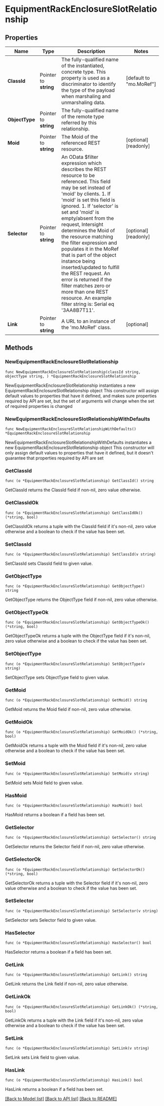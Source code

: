 # EquipmentRackEnclosureSlotRelationship

## Properties

Name | Type | Description | Notes
------------ | ------------- | ------------- | -------------
**ClassId** | Pointer to **string** | The fully-qualified name of the instantiated, concrete type. This property is used as a discriminator to identify the type of the payload when marshaling and unmarshaling data. | [default to "mo.MoRef"]
**ObjectType** | Pointer to **string** | The fully-qualified name of the remote type referred by this relationship. | 
**Moid** | Pointer to **string** | The Moid of the referenced REST resource. | [optional] [readonly] 
**Selector** | Pointer to **string** | An OData $filter expression which describes the REST resource to be referenced. This field may be set instead of &#39;moid&#39; by clients. 1. If &#39;moid&#39; is set this field is ignored. 1. If &#39;selector&#39; is set and &#39;moid&#39; is empty/absent from the request, Intersight determines the Moid of the resource matching the filter expression and populates it in the MoRef that is part of the object instance being inserted/updated to fulfill the REST request. An error is returned if the filter matches zero or more than one REST resource. An example filter string is: Serial eq &#39;3AA8B7T11&#39;. | [optional] [readonly] 
**Link** | Pointer to **string** | A URL to an instance of the &#39;mo.MoRef&#39; class. | [optional] 

## Methods

### NewEquipmentRackEnclosureSlotRelationship

`func NewEquipmentRackEnclosureSlotRelationship(classId string, objectType string, ) *EquipmentRackEnclosureSlotRelationship`

NewEquipmentRackEnclosureSlotRelationship instantiates a new EquipmentRackEnclosureSlotRelationship object
This constructor will assign default values to properties that have it defined,
and makes sure properties required by API are set, but the set of arguments
will change when the set of required properties is changed

### NewEquipmentRackEnclosureSlotRelationshipWithDefaults

`func NewEquipmentRackEnclosureSlotRelationshipWithDefaults() *EquipmentRackEnclosureSlotRelationship`

NewEquipmentRackEnclosureSlotRelationshipWithDefaults instantiates a new EquipmentRackEnclosureSlotRelationship object
This constructor will only assign default values to properties that have it defined,
but it doesn't guarantee that properties required by API are set

### GetClassId

`func (o *EquipmentRackEnclosureSlotRelationship) GetClassId() string`

GetClassId returns the ClassId field if non-nil, zero value otherwise.

### GetClassIdOk

`func (o *EquipmentRackEnclosureSlotRelationship) GetClassIdOk() (*string, bool)`

GetClassIdOk returns a tuple with the ClassId field if it's non-nil, zero value otherwise
and a boolean to check if the value has been set.

### SetClassId

`func (o *EquipmentRackEnclosureSlotRelationship) SetClassId(v string)`

SetClassId sets ClassId field to given value.


### GetObjectType

`func (o *EquipmentRackEnclosureSlotRelationship) GetObjectType() string`

GetObjectType returns the ObjectType field if non-nil, zero value otherwise.

### GetObjectTypeOk

`func (o *EquipmentRackEnclosureSlotRelationship) GetObjectTypeOk() (*string, bool)`

GetObjectTypeOk returns a tuple with the ObjectType field if it's non-nil, zero value otherwise
and a boolean to check if the value has been set.

### SetObjectType

`func (o *EquipmentRackEnclosureSlotRelationship) SetObjectType(v string)`

SetObjectType sets ObjectType field to given value.


### GetMoid

`func (o *EquipmentRackEnclosureSlotRelationship) GetMoid() string`

GetMoid returns the Moid field if non-nil, zero value otherwise.

### GetMoidOk

`func (o *EquipmentRackEnclosureSlotRelationship) GetMoidOk() (*string, bool)`

GetMoidOk returns a tuple with the Moid field if it's non-nil, zero value otherwise
and a boolean to check if the value has been set.

### SetMoid

`func (o *EquipmentRackEnclosureSlotRelationship) SetMoid(v string)`

SetMoid sets Moid field to given value.

### HasMoid

`func (o *EquipmentRackEnclosureSlotRelationship) HasMoid() bool`

HasMoid returns a boolean if a field has been set.

### GetSelector

`func (o *EquipmentRackEnclosureSlotRelationship) GetSelector() string`

GetSelector returns the Selector field if non-nil, zero value otherwise.

### GetSelectorOk

`func (o *EquipmentRackEnclosureSlotRelationship) GetSelectorOk() (*string, bool)`

GetSelectorOk returns a tuple with the Selector field if it's non-nil, zero value otherwise
and a boolean to check if the value has been set.

### SetSelector

`func (o *EquipmentRackEnclosureSlotRelationship) SetSelector(v string)`

SetSelector sets Selector field to given value.

### HasSelector

`func (o *EquipmentRackEnclosureSlotRelationship) HasSelector() bool`

HasSelector returns a boolean if a field has been set.

### GetLink

`func (o *EquipmentRackEnclosureSlotRelationship) GetLink() string`

GetLink returns the Link field if non-nil, zero value otherwise.

### GetLinkOk

`func (o *EquipmentRackEnclosureSlotRelationship) GetLinkOk() (*string, bool)`

GetLinkOk returns a tuple with the Link field if it's non-nil, zero value otherwise
and a boolean to check if the value has been set.

### SetLink

`func (o *EquipmentRackEnclosureSlotRelationship) SetLink(v string)`

SetLink sets Link field to given value.

### HasLink

`func (o *EquipmentRackEnclosureSlotRelationship) HasLink() bool`

HasLink returns a boolean if a field has been set.


[[Back to Model list]](../README.md#documentation-for-models) [[Back to API list]](../README.md#documentation-for-api-endpoints) [[Back to README]](../README.md)


